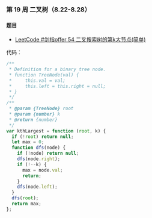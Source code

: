 ### 第 19 周 二叉树（8.22-8.28）

#### 题目

- [LeetCode #剑指offer 54 二叉搜索树的第k大节点(简单)](https://leetcode.cn/problems/er-cha-sou-suo-shu-de-di-kda-jie-dian-lcof/)

代码：

```javascript
/**
 * Definition for a binary tree node.
 * function TreeNode(val) {
 *     this.val = val;
 *     this.left = this.right = null;
 * }
 */
/**
 * @param {TreeNode} root
 * @param {number} k
 * @return {number}
 */
var kthLargest = function (root, k) {
  if (!root) return null;
  let max = 0;
  function dfs(node) {
    if (!node) return null;
    dfs(node.right);
    if (!--k) {
      max = node.val;
      return;
    }
    dfs(node.left);
  }
  dfs(root);
  return max;
};

```

